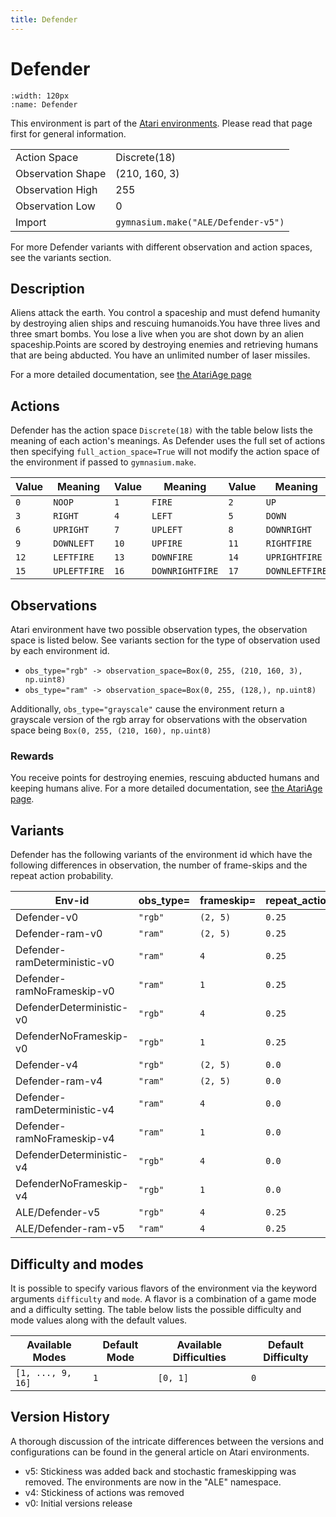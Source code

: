 ```yaml
---
title: Defender
---
```


# Defender

```{figure} ../../_static/videos/atari/defender.gif
:width: 120px
:name: Defender
```

This environment is part of the <a href='..'>Atari environments</a>. Please read that page first for general information.

|   |   |
|---|---|
| Action Space | Discrete(18) |
| Observation Shape | (210, 160, 3) |
| Observation High | 255 |
| Observation Low | 0  |
| Import | `gymnasium.make("ALE/Defender-v5")` |

For more Defender variants with different observation and action spaces, see the variants section.

## Description

Aliens attack the earth. You control a spaceship and must defend humanity by destroying alien ships and rescuing humanoids.You have three lives and three smart bombs. You lose a live when you are shot down by an alien spaceship.Points are scored by destroying enemies and retrieving humans that are being abducted. You have an unlimited number of laser missiles.

For a more detailed documentation, see [the AtariAge page](https://atariage.com/manual_html_page.php?SoftwareLabelID=128)

## Actions

Defender has the action space `Discrete(18)` with the table below lists the meaning of each action's meanings.
As Defender uses the full set of actions then specifying `full_action_space=True` will not modify the action space of the environment if passed to `gymnasium.make`.

| Value   | Meaning      | Value   | Meaning         | Value   | Meaning        |
|---------|--------------|---------|-----------------|---------|----------------|
| `0`     | `NOOP`       | `1`     | `FIRE`          | `2`     | `UP`           |
| `3`     | `RIGHT`      | `4`     | `LEFT`          | `5`     | `DOWN`         |
| `6`     | `UPRIGHT`    | `7`     | `UPLEFT`        | `8`     | `DOWNRIGHT`    |
| `9`     | `DOWNLEFT`   | `10`    | `UPFIRE`        | `11`    | `RIGHTFIRE`    |
| `12`    | `LEFTFIRE`   | `13`    | `DOWNFIRE`      | `14`    | `UPRIGHTFIRE`  |
| `15`    | `UPLEFTFIRE` | `16`    | `DOWNRIGHTFIRE` | `17`    | `DOWNLEFTFIRE` |

## Observations

Atari environment have two possible observation types, the observation space is listed below.
See variants section for the type of observation used by each environment id.

- `obs_type="rgb" -> observation_space=Box(0, 255, (210, 160, 3), np.uint8)`
- `obs_type="ram" -> observation_space=Box(0, 255, (128,), np.uint8)`

Additionally, `obs_type="grayscale"` cause the environment return a grayscale version of the rgb array for observations with the observation space being `Box(0, 255, (210, 160), np.uint8)`
### Rewards

You receive points for destroying enemies, rescuing abducted humans and keeping humans alive.
For a more detailed documentation, see [the AtariAge page](https://atariage.com/manual_html_page.php?SoftwareLabelID=128).

## Variants

Defender has the following variants of the environment id which have the following differences in observation,
the number of frame-skips and the repeat action probability.

| Env-id                       | obs_type=   | frameskip=   | repeat_action_probability=   |
|------------------------------|-------------|--------------|------------------------------|
| Defender-v0                  | `"rgb"`     | `(2, 5)`     | `0.25`                       |
| Defender-ram-v0              | `"ram"`     | `(2, 5)`     | `0.25`                       |
| Defender-ramDeterministic-v0 | `"ram"`     | `4`          | `0.25`                       |
| Defender-ramNoFrameskip-v0   | `"ram"`     | `1`          | `0.25`                       |
| DefenderDeterministic-v0     | `"rgb"`     | `4`          | `0.25`                       |
| DefenderNoFrameskip-v0       | `"rgb"`     | `1`          | `0.25`                       |
| Defender-v4                  | `"rgb"`     | `(2, 5)`     | `0.0`                        |
| Defender-ram-v4              | `"ram"`     | `(2, 5)`     | `0.0`                        |
| Defender-ramDeterministic-v4 | `"ram"`     | `4`          | `0.0`                        |
| Defender-ramNoFrameskip-v4   | `"ram"`     | `1`          | `0.0`                        |
| DefenderDeterministic-v4     | `"rgb"`     | `4`          | `0.0`                        |
| DefenderNoFrameskip-v4       | `"rgb"`     | `1`          | `0.0`                        |
| ALE/Defender-v5              | `"rgb"`     | `4`          | `0.25`                       |
| ALE/Defender-ram-v5          | `"ram"`     | `4`          | `0.25`                       |

## Difficulty and modes

It is possible to specify various flavors of the environment via the keyword arguments `difficulty` and `mode`.
A flavor is a combination of a game mode and a difficulty setting. The table below lists the possible difficulty and mode values
along with the default values.

| Available Modes   | Default Mode   | Available Difficulties   | Default Difficulty   |
|-------------------|----------------|--------------------------|----------------------|
| `[1, ..., 9, 16]` | `1`            | `[0, 1]`                 | `0`                  |

## Version History

A thorough discussion of the intricate differences between the versions and configurations can be found in the general article on Atari environments.

* v5: Stickiness was added back and stochastic frameskipping was removed. The environments are now in the "ALE" namespace.
* v4: Stickiness of actions was removed
* v0: Initial versions release
